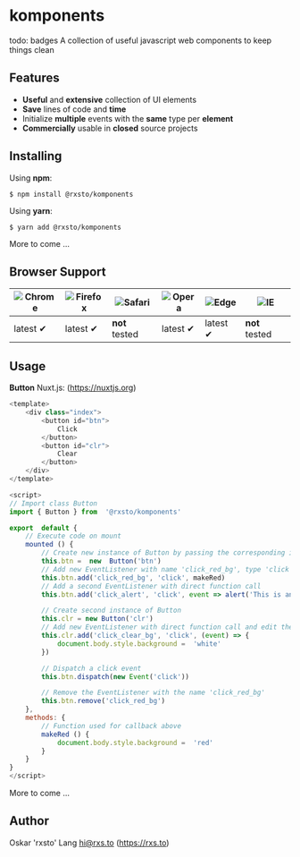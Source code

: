 # komponents
todo: badges
A collection of useful javascript web components to keep things clean

## Features

 - **Useful** and **extensive** collection of UI elements
 - **Save** lines of code and **time**
 - Initialize **multiple** events with the **same** type per **element**
 - **Commercially** usable in **closed** source projects

## Installing
Using **npm**:

    $ npm install @rxsto/komponents
Using **yarn**:

    $ yarn add @rxsto/komponents
More to come ...

## Browser Support
![Chrome](https://raw.github.com/alrra/browser-logos/master/src/chrome/chrome_48x48.png) |![Firefox](https://raw.github.com/alrra/browser-logos/master/src/firefox/firefox_48x48.png) |![Safari](https://raw.github.com/alrra/browser-logos/master/src/safari/safari_48x48.png) |![Opera](https://raw.github.com/alrra/browser-logos/master/src/opera/opera_48x48.png) |![Edge](https://raw.github.com/alrra/browser-logos/master/src/edge/edge_48x48.png) |![IE](https://raw.github.com/alrra/browser-logos/master/src/archive/internet-explorer_9-11/internet-explorer_9-11_48x48.png) |
--|--|--|--|--|--|
latest ✔ |latest ✔ |**not** tested |latest ✔ |latest ✔ |**not** tested |

## Usage
**Button**
Nuxt.js: (https://nuxtjs.org)

```js
<template>
	<div class="index">
		<button id="btn">
			Click
		</button>
		<button id="clr">
			Clear
		</button>
	</div>
</template>

<script>
// Import class Button
import { Button } from  '@rxsto/komponents'

export  default {
	// Execute code on mount
	mounted () {
		// Create new instance of Button by passing the corresponding id (btn, clr)
		this.btn =  new  Button('btn')
		// Add new EventListener with name 'click_red_bg', type 'click' and callback 'makeRed()'
		this.btn.add('click_red_bg', 'click', makeRed)
		// Add a second EventListener with direct function call
		this.btn.add('click_alert', 'click', event => alert('This is an alert!'))

		// Create second instance of Button
		this.clr = new Button('clr')
		// Add new EventListener with direct function call and edit the document body
		this.clr.add('click_clear_bg', 'click', (event) => {
			document.body.style.background =  'white'
		})

		// Dispatch a click event
		this.btn.dispatch(new Event('click'))

		// Remove the EventListener with the name 'click_red_bg'
		this.btn.remove('click_red_bg')
	},
	methods: {
		// Function used for callback above
		makeRed () {
			document.body.style.background =  'red'
		}
	}
}
</script>
```
More to come ...

## Author
Oskar 'rxsto' Lang <hi@rxs.to> (https://rxs.to)
